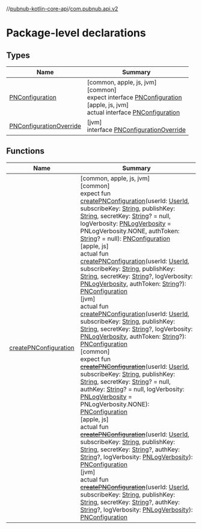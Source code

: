 //[pubnub-kotlin-core-api](../../index.md)/[com.pubnub.api.v2](index.md)

# Package-level declarations

## Types

| Name | Summary |
|---|---|
| [PNConfiguration](-p-n-configuration/index.md) | [common, apple, js, jvm]<br>[common]<br>expect interface [PNConfiguration](-p-n-configuration/index.md)<br>[apple, js, jvm]<br>actual interface [PNConfiguration](-p-n-configuration/index.md) |
| [PNConfigurationOverride](-p-n-configuration-override/index.md) | [jvm]<br>interface [PNConfigurationOverride](-p-n-configuration-override/index.md) |

## Functions

| Name | Summary |
|---|---|
| [createPNConfiguration](create-p-n-configuration.md) | [common, apple, js, jvm]<br>[common]<br>expect fun [createPNConfiguration](create-p-n-configuration.md)(userId: [UserId](../com.pubnub.api/-user-id/index.md), subscribeKey: [String](https://kotlinlang.org/api/core/kotlin-stdlib/kotlin/-string/index.html), publishKey: [String](https://kotlinlang.org/api/core/kotlin-stdlib/kotlin/-string/index.html), secretKey: [String](https://kotlinlang.org/api/core/kotlin-stdlib/kotlin/-string/index.html)? = null, logVerbosity: [PNLogVerbosity](../com.pubnub.api.enums/-p-n-log-verbosity/index.md) = PNLogVerbosity.NONE, authToken: [String](https://kotlinlang.org/api/core/kotlin-stdlib/kotlin/-string/index.html)? = null): [PNConfiguration](-p-n-configuration/index.md)<br>[apple, js]<br>actual fun [createPNConfiguration](create-p-n-configuration.md)(userId: [UserId](../com.pubnub.api/-user-id/index.md), subscribeKey: [String](https://kotlinlang.org/api/core/kotlin-stdlib/kotlin/-string/index.html), publishKey: [String](https://kotlinlang.org/api/core/kotlin-stdlib/kotlin/-string/index.html), secretKey: [String](https://kotlinlang.org/api/core/kotlin-stdlib/kotlin/-string/index.html)?, logVerbosity: [PNLogVerbosity](../com.pubnub.api.enums/-p-n-log-verbosity/index.md), authToken: [String](https://kotlinlang.org/api/core/kotlin-stdlib/kotlin/-string/index.html)?): [PNConfiguration](-p-n-configuration/index.md)<br>[jvm]<br>actual fun [createPNConfiguration](create-p-n-configuration.md)(userId: [UserId](../../../../pubnub-kotlin/pubnub-kotlin-core-api/pubnub-kotlin-core-api/com.pubnub.api/-user-id/index.md), subscribeKey: [String](https://kotlinlang.org/api/core/kotlin-stdlib/kotlin/-string/index.html), publishKey: [String](https://kotlinlang.org/api/core/kotlin-stdlib/kotlin/-string/index.html), secretKey: [String](https://kotlinlang.org/api/core/kotlin-stdlib/kotlin/-string/index.html)?, logVerbosity: [PNLogVerbosity](../../../../pubnub-kotlin/pubnub-kotlin-core-api/pubnub-kotlin-core-api/com.pubnub.api.enums/-p-n-log-verbosity/index.md), authToken: [String](https://kotlinlang.org/api/core/kotlin-stdlib/kotlin/-string/index.html)?): [PNConfiguration](-p-n-configuration/index.md)<br>[common]<br>expect fun [~~createPNConfiguration~~](create-p-n-configuration.md)(userId: [UserId](../com.pubnub.api/-user-id/index.md), subscribeKey: [String](https://kotlinlang.org/api/core/kotlin-stdlib/kotlin/-string/index.html), publishKey: [String](https://kotlinlang.org/api/core/kotlin-stdlib/kotlin/-string/index.html), secretKey: [String](https://kotlinlang.org/api/core/kotlin-stdlib/kotlin/-string/index.html)? = null, authKey: [String](https://kotlinlang.org/api/core/kotlin-stdlib/kotlin/-string/index.html)? = null, logVerbosity: [PNLogVerbosity](../com.pubnub.api.enums/-p-n-log-verbosity/index.md) = PNLogVerbosity.NONE): [PNConfiguration](-p-n-configuration/index.md)<br>[apple, js]<br>actual fun [~~createPNConfiguration~~](create-p-n-configuration.md)(userId: [UserId](../com.pubnub.api/-user-id/index.md), subscribeKey: [String](https://kotlinlang.org/api/core/kotlin-stdlib/kotlin/-string/index.html), publishKey: [String](https://kotlinlang.org/api/core/kotlin-stdlib/kotlin/-string/index.html), secretKey: [String](https://kotlinlang.org/api/core/kotlin-stdlib/kotlin/-string/index.html)?, authKey: [String](https://kotlinlang.org/api/core/kotlin-stdlib/kotlin/-string/index.html)?, logVerbosity: [PNLogVerbosity](../com.pubnub.api.enums/-p-n-log-verbosity/index.md)): [PNConfiguration](-p-n-configuration/index.md)<br>[jvm]<br>actual fun [~~createPNConfiguration~~](create-p-n-configuration.md)(userId: [UserId](../../../../pubnub-kotlin/pubnub-kotlin-core-api/pubnub-kotlin-core-api/com.pubnub.api/-user-id/index.md), subscribeKey: [String](https://kotlinlang.org/api/core/kotlin-stdlib/kotlin/-string/index.html), publishKey: [String](https://kotlinlang.org/api/core/kotlin-stdlib/kotlin/-string/index.html), secretKey: [String](https://kotlinlang.org/api/core/kotlin-stdlib/kotlin/-string/index.html)?, authKey: [String](https://kotlinlang.org/api/core/kotlin-stdlib/kotlin/-string/index.html)?, logVerbosity: [PNLogVerbosity](../../../../pubnub-kotlin/pubnub-kotlin-core-api/pubnub-kotlin-core-api/com.pubnub.api.enums/-p-n-log-verbosity/index.md)): [PNConfiguration](-p-n-configuration/index.md) |
